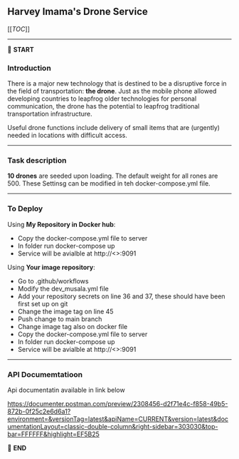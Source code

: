 ## Harvey Imama's Drone Service

[[_TOC_]]

---

:scroll: **START**


### Introduction

There is a major new technology that is destined to be a disruptive force in the field of transportation: **the drone**. Just as the mobile phone allowed developing countries to leapfrog older technologies for personal communication, the drone has the potential to leapfrog traditional transportation infrastructure.

Useful drone functions include delivery of small items that are (urgently) needed in locations with difficult access.

---

### Task description

 **10 drones** are seeded upon loading. The default weight for all rones are 500. These Settinsg can be modified in teh docker-compose.yml file.

---

### To Deploy

Using **My Repository in Docker hub**:
- Copy the docker-compose.yml file to server
- In folder run docker-compose up
- Service will be avialble at http://<<server-ip>>:9091 

Using **Your image repository**:
- Go to .github/workflows 
- Modify the dev_musala.yml file
- Add your repository secrets on line 36 and 37, these should have been first set up on git
- Change the image tag on line 45
- Push change to main branch 
- Change image tag also on docker file
- Copy the docker-compose.yml file to server
- In folder run docker-compose up
- Service will be avialble at http://<<server-ip>>:9091 
 
---

### API Documemtatioon 

Api documentatin available in link below

https://documenter.postman.com/preview/2308456-d2f71e4c-f858-49b5-872b-0f25c2e6d6a1?environment=&versionTag=latest&apiName=CURRENT&version=latest&documentationLayout=classic-double-column&right-sidebar=303030&top-bar=FFFFFF&highlight=EF5B25

:scroll: **END** 
